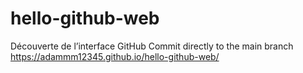 # hello-github-web 
Découverte de l’interface GitHub
Commit directly to the main branch
https://adammm12345.github.io/hello-github-web/
